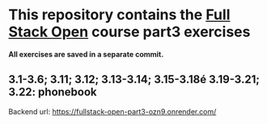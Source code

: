 # This repository contains the [Full Stack Open](https://fullstackopen.com/) course part3 exercises

**All exercises are saved in a separate commit.**

## 3.1-3.6; 3.11; 3.12; 3.13-3.14; 3.15-3.18é 3.19-3.21; 3.22: phonebook

Backend url: <https://fullstack-open-part3-ozn9.onrender.com/>
